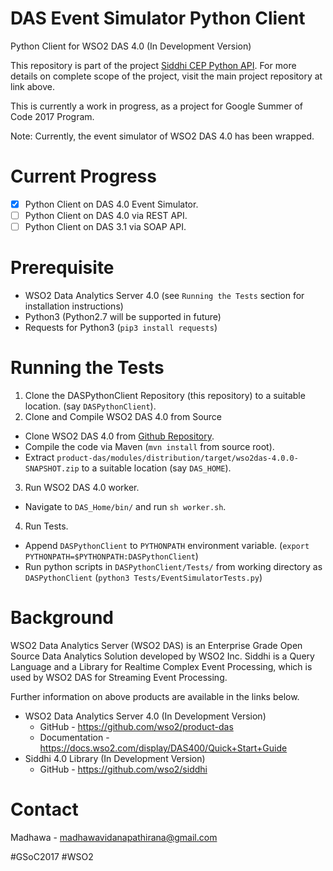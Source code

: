 # DAS Event Simulator Python Client
Python Client for WSO2 DAS 4.0 (In Development Version)

This repository is part of the project [Siddhi CEP Python API](https://github.com/madhawav/SiddhiCEPPythonAPI). For more details on complete scope of the project, visit the main project repository at link above.

This is currently a work in progress, as a project for Google Summer of Code 2017 Program.

Note: Currently, the event simulator of WSO2 DAS 4.0 has been wrapped.

# Current Progress
- [x] Python Client on DAS 4.0 Event Simulator.
- [ ] Python Client on DAS 4.0 via REST API.
- [ ] Python Client on DAS 3.1 via SOAP API.

# Prerequisite
- WSO2 Data Analytics Server 4.0 (see `Running the Tests` section for installation instructions)
- Python3 (Python2.7 will be supported in future)
- Requests for Python3 (`pip3 install requests`)

# Running the Tests
1) Clone the DASPythonClient Repository (this repository) to a suitable location. (say `DASPythonClient`).
2) Clone and Compile WSO2 DAS 4.0 from Source
 - Clone WSO2 DAS 4.0 from [Github Repository](https://github.com/wso2/product-das).
 - Compile the code via Maven (`mvn install` from source root).
 - Extract `product-das/modules/distribution/target/wso2das-4.0.0-SNAPSHOT.zip` to a suitable location (say `DAS_HOME`).
3) Run WSO2 DAS 4.0 worker.
 - Navigate to `DAS_Home/bin/` and run `sh worker.sh`.
4) Run Tests.
 - Append `DASPythonClient` to `PYTHONPATH` environment variable. (`export PYTHONPATH=$PYTHONPATH:DASPythonClient`)
 - Run python scripts in `DASPythonClient/Tests/` from working directory as `DASPythonClient` (`python3 Tests/EventSimulatorTests.py`)
 
# Background

WSO2 Data Analytics Server (WSO2 DAS) is an Enterprise Grade Open Source Data Analytics Solution developed by WSO2 Inc. Siddhi is a Query Language and a Library for Realtime Complex Event Processing, which is used by WSO2 DAS for Streaming Event Processing.

Further information on above products are available in the links below.

* WSO2 Data Analytics Server 4.0 (In Development Version)
  - GitHub - https://github.com/wso2/product-das
  - Documentation - https://docs.wso2.com/display/DAS400/Quick+Start+Guide
* Siddhi 4.0 Library (In Development Version)
  - GitHub - https://github.com/wso2/siddhi

# Contact

Madhawa - madhawavidanapathirana@gmail.com

#GSoC2017 #WSO2
